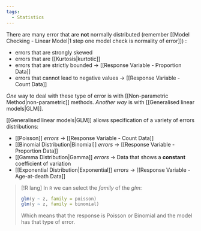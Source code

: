 ```yaml
---
tags:
  - Statistics
---
```

There are many error that are **not** normally distributed (remember [[Model Checking - Linear Model|1 step one model check is normality of error]]) :
- errors that are strongly skewed
- errors that are [[Kurtosis|kurtotic]]
- errors that are strictly bounded -> [[Response Variable - Proportion Data]]
- errors that cannot lead to negative values -> [[Response Variable - Count Data]]

*One* way to deal with these type of error is with [[Non-parametric Method|non-parametric]] methods. *Another way* is with [[Generalised linear models|GLM]].

[[Generalised linear models|GLM]] allows specification of a variety of errors distributions:
- [[Poisson]] *errors* -> [[Response Variable - Count Data]]
- [[Binomial Distribution|Binomial]] *errors* -> [[Response Variable - Proportion Data]]
- [[Gamma Distribution|Gamma]] *errors* -> Data that shows a **constant** coefficient of variation
- [[Exponential Distribution|Exponential]] *errors* -> [[Response Variable - Age-at-death Data]]

>[!R lang]
>In `R` we can select the *family* of the *glm*:
>```R
>glm(y ~ z, family = poisson)
>glm(y ~ z, family = binomial)
> ```
> Which means that the response is Poisson or Binomial and the model has that type of error.



